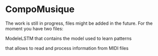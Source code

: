 # CompoMusique

The work is still in progress, files might be added in the future. For the moment you have two files:

ModeleLSTM that contains the model used to learn patterns 

 that allows to read and process information from MIDI files
